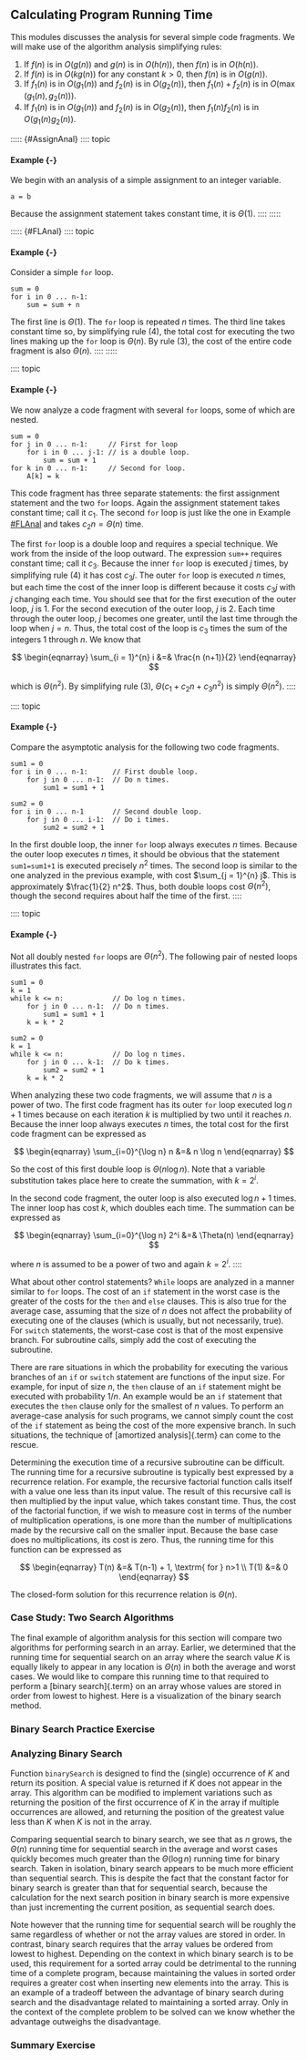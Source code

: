 
## Calculating Program Running Time

This modules discusses the analysis for several simple code fragments.
We will make use of the algorithm analysis simplifying rules:

1.  If $f(n)$ is in $O(g(n))$ and $g(n)$ is in $O(h(n))$, then $f(n)$ is
    in $O(h(n))$.
2.  If $f(n)$ is in $O(k g(n))$ for any constant $k > 0$, then $f(n)$ is
    in $O(g(n))$.
3.  If $f_1(n)$ is in $O(g_1(n))$ and $f_2(n)$ is in $O(g_2(n))$, then
    $f_1(n) + f_2(n)$ is in $O(\max(g_1(n), g_2(n)))$.
4.  If $f_1(n)$ is in $O(g_1(n))$ and $f_2(n)$ is in $O(g_2(n))$, then
    $f_1(n) f_2(n)$ is in $O(g_1(n) g_2(n))$.

::::: {#AssignAnal}
:::: topic
#### Example {-}

We begin with an analysis of a simple assignment to an integer variable.

    a = b

Because the assignment statement takes constant time, it is $\Theta(1)$.
::::
:::::

::::: {#FLAnal}
:::: topic
#### Example {-}

Consider a simple `for` loop.

    sum = 0
    for i in 0 ... n-1:
        sum = sum + n

The first line is $\Theta(1)$. The `for` loop is repeated $n$ times. The
third line takes constant time so, by simplifying rule (4), the total
cost for executing the two lines making up the `for` loop is
$\Theta(n)$. By rule (3), the cost of the entire code fragment is also
$\Theta(n)$.
::::
:::::

:::: topic
#### Example {-}

We now analyze a code fragment with several `for` loops, some of which
are nested.


    sum = 0
    for j in 0 ... n-1:     // First for loop
        for i in 0 ... j-1: // is a double loop.
            sum = sum + 1
    for k in 0 ... n-1:     // Second for loop.
        A[k] = k


This code fragment has three separate statements: the first assignment
statement and the two `for` loops. Again the assignment statement takes
constant time; call it $c_1$. The second `for` loop is just like the one
in Example [#FLAnal](#FLAnal) and takes
$c_2 n = \Theta(n)$ time.

The first `for` loop is a double loop and requires a special technique.
We work from the inside of the loop outward. The expression `sum++`
requires constant time; call it $c_3$. Because the inner `for` loop is
executed $j$ times, by simplifying rule (4) it has cost $c_3j$. The
outer `for` loop is executed $n$ times, but each time the cost of the
inner loop is different because it costs $c_3j$ with $j$ changing each
time. You should see that for the first execution of the outer loop, $j$
is 1. For the second execution of the outer loop, $j$ is 2. Each time
through the outer loop, $j$ becomes one greater, until the last time
through the loop when $j = n$. Thus, the total cost of the loop is $c_3$
times the sum of the integers 1 through $n$. We know that

$$
\begin{eqnarray}
\sum_{i = 1}^{n} i &=& \frac{n (n+1)}{2}
\end{eqnarray}
$$

which is $\Theta(n^2)$. By simplifying rule (3),
$\Theta(c_1 + c_2 n + c_3 n^2)$ is simply $\Theta(n^2)$.
::::

:::: topic
#### Example {-}

Compare the asymptotic analysis for the following two code fragments.

    sum1 = 0
    for i in 0 ... n-1:      // First double loop.
        for j in 0 ... n-1:  // Do n times.
            sum1 = sum1 + 1

    sum2 = 0
    for i in 0 ... n-1       // Second double loop.
        for j in 0 ... i-1:  // Do i times.
            sum2 = sum2 + 1

In the first double loop, the inner `for` loop always executes $n$
times. Because the outer loop executes $n$ times, it should be obvious
that the statement `sum1=sum1+1` is executed precisely $n^2$ times. The
second loop is similar to the one analyzed in the previous example, with
cost $\sum_{j = 1}^{n} j$. This is approximately $\frac{1}{2} n^2$.
Thus, both double loops cost $\Theta(n^2)$, though the second requires
about half the time of the first.
::::

:::: topic
#### Example {-}

Not all doubly nested `for` loops are $\Theta(n^2)$. The following pair
of nested loops illustrates this fact.

    sum1 = 0
    k = 1
    while k <= n:            // Do log n times.
        for j in 0 ... n-1:  // Do n times.
            sum1 = sum1 + 1
        k = k * 2

    sum2 = 0
    k = 1
    while k <= n:            // Do log n times.
        for j in 0 ... k-1:  // Do k times.
            sum2 = sum2 + 1
        k = k * 2

When analyzing these two code fragments, we will assume that $n$ is a
power of two. The first code fragment has its outer `for` loop executed
$\log n+1$ times because on each iteration $k$ is multiplied by two
until it reaches $n$. Because the inner loop always executes $n$ times,
the total cost for the first code fragment can be expressed as

$$
\begin{eqnarray}
\sum_{i=0}^{\log n} n &=& n \log n
\end{eqnarray}
$$

So the cost of this first double loop is $\Theta(n \log n)$. Note that a
variable substitution takes place here to create the summation, with
$k = 2^i$.

In the second code fragment, the outer loop is also executed $\log n+1$
times. The inner loop has cost $k$, which doubles each time. The
summation can be expressed as

$$
\begin{eqnarray}
\sum_{i=0}^{\log n} 2^i &=& \Theta(n)
\end{eqnarray}
$$

where $n$ is assumed to be a power of two and again $k = 2^i$.
::::

<!-- TODO
We need to think about a technique for visualizing the running time of
some loop constructs. This can be very similar to how we visualize
reaching the closed form solution of summations.
-->

What about other control statements? `While` loops are analyzed in a
manner similar to `for` loops. The cost of an `if` statement in the
worst case is the greater of the costs for the `then` and `else`
clauses. This is also true for the average case, assuming that the size
of $n$ does not affect the probability of executing one of the clauses
(which is usually, but not necessarily, true). For `switch` statements,
the worst-case cost is that of the most expensive branch. For subroutine
calls, simply add the cost of executing the subroutine.

There are rare situations in which the probability for executing the
various branches of an `if` or `switch` statement are functions of the
input size. For example, for input of size $n$, the `then` clause of an
`if` statement might be executed with probability $1/n$. An example
would be an `if` statement that executes the `then` clause only for the
smallest of $n$ values. To perform an average-case analysis for such
programs, we cannot simply count the cost of the `if` statement as being
the cost of the more expensive branch. In such situations, the technique
of [amortized analysis]{.term} can come to the rescue.

Determining the execution time of a recursive subroutine can be
difficult. The running time for a recursive subroutine is typically best
expressed by a recurrence relation. For example, the recursive factorial
function calls itself with a value one less than its input value. The
result of this recursive call is then multiplied by the input value,
which takes constant time. Thus, the cost of the factorial function, if
we wish to measure cost in terms of the number of multiplication
operations, is one more than the number of multiplications made by the
recursive call on the smaller input. Because the base case does no
multiplications, its cost is zero. Thus, the running time for this
function can be expressed as

$$
\begin{eqnarray}
T(n) &=& T(n-1) + 1, \textrm{ for } n>1 \\
T(1) &=& 0
\end{eqnarray}
$$

The closed-form solution for this recurrence relation is $\Theta(n)$.

### Case Study: Two Search Algorithms

The final example of algorithm analysis for this section will compare
two algorithms for performing search in an array. Earlier, we determined
that the running time for sequential search on an array where the search
value $K$ is equally likely to appear in any location is $\Theta(n)$ in
both the average and worst cases. We would like to compare this running
time to that required to perform a [binary search]{.term} on an array whose values are stored in order from lowest to
highest. Here is a visualization of the binary search method.

<inlineav id="binarySearchCON" src="Searching/binarySearchCON.js" name="Binary Search Algorithm Slideshow" links="Searching/binarySearchCON.css"/>

### Binary Search Practice Exercise

<avembed id="binarySearchPRO" src="Searching/binarySearchPRO.html" type="pe" name="Binary Search Proficiency Exercise"/>

### Analyzing Binary Search

<inlineav id="BsearchDandCRecurCON" src="AlgAnal/BsearchDandCRecurCON.js" name="Binary Search recurrence slideshow" links="AlgAnal/BsearchDandCRecurCON.css"/>

Function `binarySearch` is designed to find the (single) occurrence of
$K$ and return its position. A special value is returned if $K$ does not
appear in the array. This algorithm can be modified to implement
variations such as returning the position of the first occurrence of $K$
in the array if multiple occurrences are allowed, and returning the
position of the greatest value less than $K$ when $K$ is not in the
array.

Comparing sequential search to binary search, we see that as $n$ grows,
the $\Theta(n)$ running time for sequential search in the average and
worst cases quickly becomes much greater than the $\Theta(\log n)$
running time for binary search. Taken in isolation, binary search
appears to be much more efficient than sequential search. This is
despite the fact that the constant factor for binary search is greater
than that for sequential search, because the calculation for the next
search position in binary search is more expensive than just
incrementing the current position, as sequential search does.

Note however that the running time for sequential search will be roughly
the same regardless of whether or not the array values are stored in
order. In contrast, binary search requires that the array values be
ordered from lowest to highest. Depending on the context in which binary
search is to be used, this requirement for a sorted array could be
detrimental to the running time of a complete program, because
maintaining the values in sorted order requires a greater cost when
inserting new elements into the array. This is an example of a tradeoff
between the advantage of binary search during search and the
disadvantage related to maintaining a sorted array. Only in the context
of the complete problem to be solved can we know whether the advantage
outweighs the disadvantage.

### Summary Exercise

<avembed id="AnalProgramSumm" src="AlgAnal/AnalProgramSumm.html" type="ka" name="Program Code Analysis Exercise"/>
